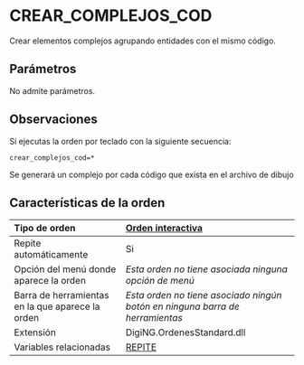 # CREAR\_COMPLEJOS\_COD

Crear elementos complejos agrupando entidades con el mismo código.

## Parámetros

No admite parámetros.

## Observaciones

Si ejecutas la orden por teclado con la siguiente secuencia:

`crear_complejos_cod=*`

Se generará un complejo por cada código que exista en el archivo de dibujo

## Características de la orden

| Tipo de orden | [Orden interactiva](crear-complejos-cod.md) |
| :--- | :--- |
| Repite automáticamente | Si |
| Opción del menú donde aparece la orden | _Esta orden no tiene asociada ninguna opción de menú_ |
| Barra de herramientas en la que aparece la orden | _Esta orden no tiene asociado ningún botón en ninguna barra de herramientas_ |
| Extensión | DigiNG.OrdenesStandard.dll |
| Variables relacionadas | [REPITE](https://github.com/digi21/docs/tree/7fc627c885c16fb88afc7cc05a6df2a2f4a54563/digi3d-net/referencia/digi3d.net/ventana-de-dibujo/ordenes/c/REPITE.html) |

